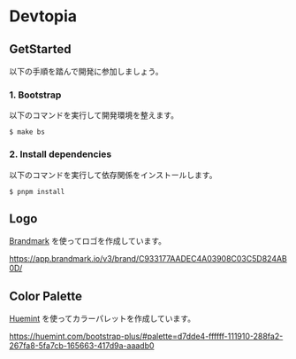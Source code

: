 # Devtopia

## GetStarted

以下の手順を踏んで開発に参加しましょう。

### 1. Bootstrap

以下のコマンドを実行して開発環境を整えます。

```shell
$ make bs
```

### 2. Install dependencies

以下のコマンドを実行して依存関係をインストールします。

```shell
$ pnpm install
```

## Logo

[Brandmark](https://app.brandmark.io/) を使ってロゴを作成しています。

https://app.brandmark.io/v3/brand/C933177AADEC4A03908C03C5D824AB0D/

## Color Palette

[Huemint](https://huemint.com/) を使ってカラーパレットを作成しています。

https://huemint.com/bootstrap-plus/#palette=d7dde4-ffffff-111910-288fa2-267fa8-5fa7cb-165663-417d9a-aaadb0
